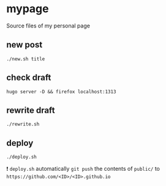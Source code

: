 # mypage
Source files of my personal page

## new post
```
./new.sh title
```

## check draft
```
hugo server -D && firefox localhost:1313
```

## rewrite draft
```
./rewrite.sh
```

## deploy
```
./deploy.sh
```
:exclamation: `deploy.sh` automatically `git push` the contents of `public/` to `https://github.com/<ID>/<ID>.github.io`
